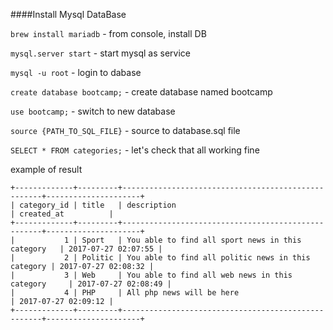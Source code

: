 ####Install Mysql DataBase

`brew install mariadb` - from console, install DB

`mysql.server start` - start mysql as service

`mysql -u root` - login to dabase

`create database bootcamp;` - create database named bootcamp

`use bootcamp;` - switch to new database

`source {PATH_TO_SQL_FILE}` - source to database.sql file

`SELECT * FROM categories;` - let's check that all working fine

example of result

```
+-------------+---------+----------------------------------------------------+---------------------+
| category_id | title   | description                                        | created_at          |
+-------------+---------+----------------------------------------------------+---------------------+
|           1 | Sport   | You able to find all sport news in this category   | 2017-07-27 02:07:55 |
|           2 | Politic | You able to find all politic news in this category | 2017-07-27 02:08:32 |
|           3 | Web     | You able to find all web news in this category     | 2017-07-27 02:08:49 |
|           4 | PHP     | All php news will be here                          | 2017-07-27 02:09:12 |
+-------------+---------+----------------------------------------------------+---------------------+
```

